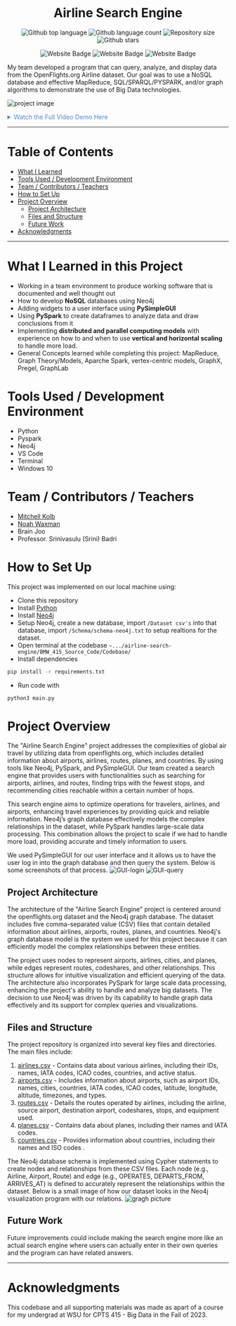 
<h1 align="center">Airline Search Engine</h1>

<p align="center">
  <img alt="Github top language" src="https://img.shields.io/github/languages/top/mitchellkolb/airline-search-engine?color=E25A1C">

  <img alt="Github language count" src="https://img.shields.io/github/languages/count/mitchellkolb/airline-search-engine?color=E25A1C">

  <img alt="Repository size" src="https://img.shields.io/github/repo-size/mitchellkolb/airline-search-engine?color=E25A1C">

  <img alt="Github stars" src="https://img.shields.io/github/stars/mitchellkolb/airline-search-engine?color=E25A1C" />
</p>

<p align="center">
<img
    src="https://img.shields.io/badge/Python-3776AB?style=for-the-badge&logo=Python&logoColor=white"
    alt="Website Badge" />
<img
    src="https://img.shields.io/badge/Apache Spark-E25A1C?style=for-the-badge&logo=apachespark&logoColor=white"
    alt="Website Badge" />
<img
    src="https://img.shields.io/badge/Neo4j-4581C3?style=for-the-badge&logo=neo4j&logoColor=white"
    alt="Website Badge" />

</p>

My team developed a program that can query, analyze, and display data from the OpenFlights.org Airline dataset. Our goal was to use a NoSQL database and effective MapReduce, SQL/SPARQL/PYSPARK, and/or graph algorithms to demonstrate the use of Big Data technologies. 

![project image](resources/airline-gif.gif)

<details>
<summary style="color:#5087dd">Watch the Full Video Demo Here</summary>

[![Full Video Demo Here](https://img.youtube.com/vi/pwpE3nvtbv4/0.jpg)](https://www.youtube.com/watch?v=pwpE3nvtbv4)

</details>

---


# Table of Contents
- [What I Learned](#what-i-learned-in-this-project)
- [Tools Used / Development Environment](#tools-used--development-environment)
- [Team / Contributors / Teachers](#team--contributors--teachers)
- [How to Set Up](#how-to-set-up)
- [Project Overview](#project-overview)
  - [Project Architecture](#project-architecture)
  - [Files and Structure](#files-and-structure)
  - [Future Work](#future-work)
- [Acknowledgments](#acknowledgments)

---

# What I Learned in this Project
- Working in a team environment to produce working software that is documented and well thought out
- How to develop **NoSQL** databases using Neo4j
- Adding widgets to a user interface using **PySimpleGUI**
- Using **PySpark** to create dataframes to analyze data and draw conclusions from it
- Implementing **distributed and parallel computing models** with experience on how to and when to use **vertical and horizontal scaling** to handle more load.
- General Concepts learned while completing this project: MapReduce, Graph Theory/Models, Aparche Spark, vertex-centric models, GraphX, Pregel, GraphLab 




# Tools Used / Development Environment
- Python
- Pyspark
- Neo4j 
- VS Code
- Terminal
- Windows 10





# Team / Contributors / Teachers
- [Mitchell Kolb](https://github.com/mitchellkolb)
- [Noah Waxman](https://github.com/noah-waxman)
- Brain Joo
- Professor. Srinivasulu (Srini) Badri





# How to Set Up
This project was implemented on our local machine using:
- Clone this repository 
- Install [Python](https://www.python.org/downloads/)
- Install [Neo4j](https://neo4j.com/product/neo4j-graph-database/)
- Setup Neo4j, create a new database, import `/Dataset csv's` into that database, import `/Schema/schema-neo4j.txt` to setup realtions for the dataset.
- Open terminal at the codebase `~.../airline-search-engine/BMW_415_Source_Code/Codebase/`
- Install dependencies 
```zsh
pip install -r requirements.txt
```
- Run code with 
```zsh
python3 main.py 
```




# Project Overview
The "Airline Search Engine" project addresses the complexities of global air travel by utilizing data from openflights.org, which includes detailed information about airports, airlines, routes, planes, and countries. By using tools like Neo4j, PySpark, and PySimpleGUI. Our team created a search engine that provides users with functionalities such as searching for airports, airlines, and routes, finding trips with the fewest stops, and recommending cities reachable within a certain number of hops.

This search engine aims to optimize operations for travelers, airlines, and airports, enhancing travel experiences by providing quick and reliable information. Neo4j’s graph database effectively models the complex relationships in the dataset, while PySpark handles large-scale data processing. This combination allows the project to scale if we had to handle more load, providing accurate and timely information to users.

We used PySimpleGUI for our user interface and it allows us to have the user log in into the graph database and then query the system. Below is some screenshots of that process.
![GUI-login](resources/mainUI.png)
![GUI-query](resources/topKcities.png)

## Project Architecture
The architecture of the "Airline Search Engine" project is centered around the openflights.org dataset and the Neo4j graph database. The dataset includes five comma-separated value (CSV) files that contain detailed information about airlines, airports, routes, planes, and countries. Neo4j's graph database model is the system we used for this project because it can efficiently model the complex relationships between these entities.

The project uses nodes to represent airports, airlines, cities, and planes, while edges represent routes, codeshares, and other relationships. This structure allows for intuitive visualization and efficient querying of the data. The architecture also incorporates PySpark for large scale data processing, enhancing the project's ability to handle and analyze big datasets. The decision to use Neo4j was driven by its capability to handle graph data effectively and its support for complex queries and visualizations.

## Files and Structure
The project repository is organized into several key files and directories. The main files include:

1. <u>airlines.csv</u> - Contains data about various airlines, including their IDs, names, IATA codes, ICAO codes, countries, and active status.
2. <u>airports.csv</u> - Includes information about airports, such as airport IDs, names, cities, countries, IATA codes, ICAO codes, latitude, longitude, altitude, timezones, and types.
3. <u>routes.csv</u> - Details the routes operated by airlines, including the airline, source airport, destination airport, codeshares, stops, and equipment used.
4. <u>planes.csv</u> - Contains data about planes, including their names and IATA codes.
5. <u>countries.csv</u> - Provides information about countries, including their names and ISO codes .

The Neo4j database schema is implemented using Cypher statements to create nodes and relationships from these CSV files. Each node (e.g., Airline, Airport, Route) and edge (e.g., OPERATES, DEPARTS_FROM, ARRIVES_AT) is defined to accurately represent the relationships within the dataset. Below is a small image of how our dataset looks in the Neo4j visualization program with our relations. 
![gragh picture](resources/route_airport_graph.PNG)

## Future Work
Future improvements could include making the search engine more like an actual search engine where users can actually enter in their own queries and the program can have related answers.






--- 
# Acknowledgments
This codebase and all supporting materials was made as apart of a course for my undergrad at WSU for CPTS 415 - Big Data in the Fall of 2023. 

